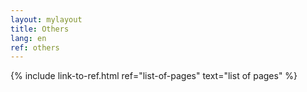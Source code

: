```yaml
---
layout: mylayout
title: Others
lang: en
ref: others
---
```


{% include link-to-ref.html ref="list-of-pages" text="list of pages" %}
